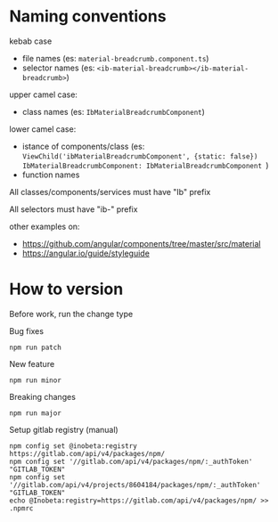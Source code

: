 # Naming conventions

kebab case 
- file names (es: `material-breadcrumb.component.ts`)
- selector names (es: `<ib-material-breadcrumb></ib-material-breadcrumb>`)

upper camel case:
- class names (es: `IbMaterialBreadcrumbComponent`)

lower camel case:
- istance of components/class (es: `ViewChild('ibMaterialBreadcrumbComponent', {static: false}) IbMaterialBreadcrumbComponent: IbMaterialBreadcrumbComponent `)
- function names

All classes/components/services must have "Ib" prefix

All selectors must have "ib-" prefix

other examples on: 
- https://github.com/angular/components/tree/master/src/material
- https://angular.io/guide/styleguide



# How to version

Before work, run the change type

Bug fixes
```
npm run patch
```

New feature
```
npm run minor
```

Breaking changes
```
npm run major
```

Setup gitlab registry  (manual)
```
npm config set @inobeta:registry https://gitlab.com/api/v4/packages/npm/
npm config set '//gitlab.com/api/v4/packages/npm/:_authToken' "GITLAB_TOKEN"
npm config set '//gitlab.com/api/v4/projects/8604184/packages/npm/:_authToken' "GITLAB_TOKEN"
echo @Inobeta:registry=https://gitlab.com/api/v4/packages/npm/ >> .npmrc
```
